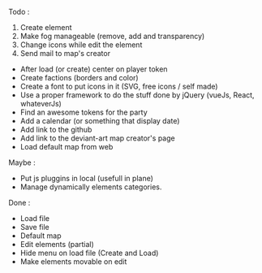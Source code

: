Todo : 
1. Create element 
1. Make fog manageable (remove, add and transparency)
2. Change icons while edit the element
3. Send mail to map's creator
- After load (or create) center on player token
- Create factions (borders and color)
- Create a font to put icons in it (SVG, free icons / self made)
- Use a proper framework to do the stuff done by jQuery (vueJs, React, whateverJs)
- Find an awesome tokens for the party
- Add a calendar (or something that display date)
- Add link to the github
- Add link to the deviant-art map creator's page
- Load default map from web

Maybe : 
- Put js pluggins in local (usefull in plane)
- Manage dynamically elements categories.

Done :
- Load file
- Save file
- Default map
- Edit elements (partial)
- Hide menu on load file (Create and Load)
- Make elements movable on edit 